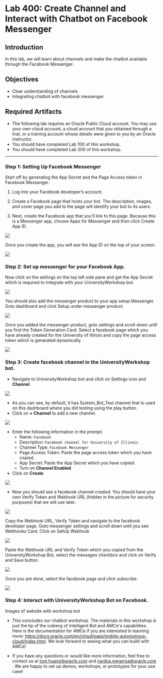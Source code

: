 # Lab 400: Create Channel and Interact with Chatbot on Facebook Messenger
## Introduction
In this lab, we will learn about channels and make the chatbot available through the Facebook Messenger.

## Objectives
- Clear understanding of channels
- Integrating chatbot with facebook messenger.

## Required Artifacts
- The following lab requires an Oracle Public Cloud account. You may use your own cloud account, a cloud account that you obtained through a trial, or a training account whose details were given to you by an Oracle instructor.
- You should have completed Lab 100 of this workshop.
- You should have completed Lab 200 of this workshop.

---
### Step 1: Setting Up Facebook Messenger
Start off by generating the App Secret and the Page Access token in Facebook Messenger.
1. Log into your Facebook developer’s account.

2. Create a Facebook page that hosts your bot. The description, images, and cover page you add to the page will identify your bot to its users.

3. Next, create the Facebook app that you’ll link to this page. Because this is a Messenger app, choose Apps for Messenger and then click Create App ID.

![](./images/400/1.png)

Once you create the app, you will see the App ID on the top of your screen.

![](./images/400/2.png)

### Step 2: Set up messenger for your Facebook App.
Now click on the settings on the top left side pane and get the App Secret which is required to integrate with your UniversityWorkshop bot.

![](./images/400/3.png)

You should also add the messenger product to your app setup Messenger. Goto dashboard and click Setup under messenger product.

![](./images/400/4.png)

Once you added the messenger product, goto settings and scroll down until you find the Token Generation Card.
Select a facebook page which you have already created for the University of Illinois and copy the page access token which is generated dynamically.

![](./images/400/5.png)

### Step 3: Create facebook channel in the UniversityWorkshop bot.

- Navigate to UniversityWorkshop bot and click on Settings icon and **Channel**

![](./images/300/1.png)

- As you can see, by default, it has System_Bot_Test channel that is used on this dashboard where you did testing using the play button. 
- Click on **+ Channel** to add a new channel.

![](./images/300/2.png)

- Enter the following information in the prompt:
    - Name: `Facebook`
    - Description: `Facebook channel for University of Illinois`
    - Channel Type: `Facebook Messenger`
    - Page Access Token: Paste the page access token which you have copied.
    - App Secret: Paste the App Secret which you have copied.
    - Turn on **Channel Enabled**
- Click on **Create**

![](./images/400/6.png)

- Now you should see a facebook channel created. You should have your own Verify Token and Webhook URL (hidden in the picture for security purposes) that we will use later.

![](./images/400/7.png)

Copy the Webhook URL, Verify Token and navigate to the facebook developer page. Goto messenger settings and scroll down until you see Webhooks Card. Click on SetUp Webhook

![](./images/400/8.png)

Paste the Webhook URL and Verify Token which you copied from the UniversityWorkshop Bot, select the messages checkbox and click on Verify and Save button.

![](./images/400/9.png)

Once you are done, select the facebook page and click subscribe.

![](./images/400/10.png)

### Step 4: Interact with UniversityWorkshop Bot on Facebook.

Images of website with workshop bot

- This concludes our chatbot workshop. The materials in this workshop is just the tip of the iceberg of Intelligent Bot and AMCe's capabilities. Here is the documentation for AMCe if you are interested in learning more: https://docs.oracle.com/en/cloud/paas/mobile-autonomous-cloud/index.html. We look forward to seeing what you can build with AMCe! 

- If you have any questions or would like more information, feel free to contact us at tom.huang@oracle.com and nardos.megersa@oracle.com . We are happy to set up demos, workshops, or prototypes for your use case! 